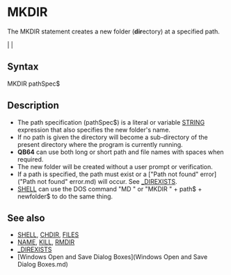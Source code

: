 # MKDIR

The MKDIR statement creates a new folder (**dir**ectory) at a specified path.

  

|  |

## Syntax

MKDIR pathSpec$
  

## Description

* The path specification (pathSpec$) is a literal or variable [STRING](STRING.md) expression that also specifies the new folder's name.
* If no path is given the directory will become a sub-directory of the present directory where the program is currently running.
* **QB64** can use both long or short path and file names with spaces when required.
* The new folder will be created without a user prompt or verification.
* If a path is specified, the path must exist or a ["Path not found" error]("Path not found" error.md) will occur. See [_DIREXISTS](_DIREXISTS.md).
* [SHELL](SHELL.md) can use the DOS command "MD " or "MKDIR " + path$ + newfolder$ to do the same thing.

  

## See also

* [SHELL](SHELL.md), [CHDIR](CHDIR.md), [FILES](FILES.md)
* [NAME](NAME.md), [KILL](KILL.md), [RMDIR](RMDIR.md)
* [_DIREXISTS](_DIREXISTS.md)
* [Windows Open and Save Dialog Boxes](Windows Open and Save Dialog Boxes.md)

  

